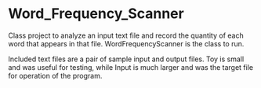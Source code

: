 # Word_Frequency_Scanner
Class project to analyze an input text file and record the quantity of each word that appears in that file. WordFrequencyScanner is the class to run.

Included text files are a pair of sample input and output files. Toy is small and was useful for testing, while Input is much larger and was the target file for operation of the program.
